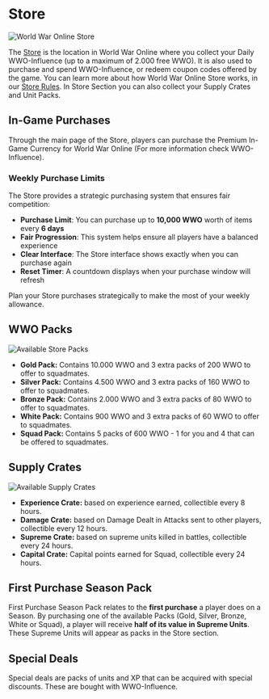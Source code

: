 # Store

![World War Online Store](../assets/images/header_store.webp "Store")

The [Store](https://www.worldwaronline.com/store) is the location in World War Online where you
collect your Daily WWO-Influence (up to a maximum of 2.000 free WWO). It is also used to purchase
and spend WWO-Influence, or redeem coupon codes offered by the game. You can learn more about how
World War Online Store works, in our [Store Rules](../legal/store-rules.md). In Store Section you
can also collect your Supply Crates and Unit Packs.

## In-Game Purchases

Through the main page of the Store, players can purchase the Premium In-Game Currency for World War
Online (For more information check WWO-Influence).

### Weekly Purchase Limits

The Store provides a strategic purchasing system that ensures fair competition:

-   **Purchase Limit**: You can purchase up to **10,000 WWO** worth of items every **6 days**
-   **Fair Progression**: This system helps ensure all players have a balanced experience
-   **Clear Interface**: The Store interface shows exactly when you can purchase again
-   **Reset Timer**: A countdown displays when your purchase window will refresh

Plan your Store purchases strategically to make the most of your weekly allowance.

## WWO Packs

![Available Store Packs](../assets/images/store_packs.webp "Store Packs")

-   **Gold Pack:** Contains 10.000 WWO and 3 extra packs of 200 WWO to offer to squadmates.
-   **Silver Pack:** Contains 4.500 WWO and 3 extra packs of 160 WWO to offer to squadmates.
-   **Bronze Pack:** Contains 2.000 WWO and 3 extra packs of 80 WWO to offer to squadmates.
-   **White Pack:** Contains 900 WWO and 3 extra packs of 60 WWO to offer to squadmates.
-   **Squad Pack:** Contains 5 packs of 600 WWO - 1 for you and 4 that can be offered to squadmates.

## Supply Crates

![Available Supply Crates](../assets/images/store_crates.webp "Supply Crates")

-   **Experience Crate:** based on experience earned, collectible every 8 hours.
-   **Damage Crate:** based on Damage Dealt in Attacks sent to other players, collectible every 12
    hours.
-   **Supreme Crate:** based on supreme units killed in battles, collectible every 24 hours.
-   **Capital Crate:** Capital points earned for Squad, collectible every 24 hours.

## First Purchase Season Pack

First Purchase Season Pack relates to the **first purchase** a player does on a Season. By
purchasing one of the available Packs (Gold, Silver, Bronze, White or Squad), a player will receive
**half of its value in Supreme Units**. These Supreme Units will appear as packs in the Store
section.

## Special Deals

Special deals are packs of units and XP that can be acquired with special discounts. These are
bought with WWO-Influence.
